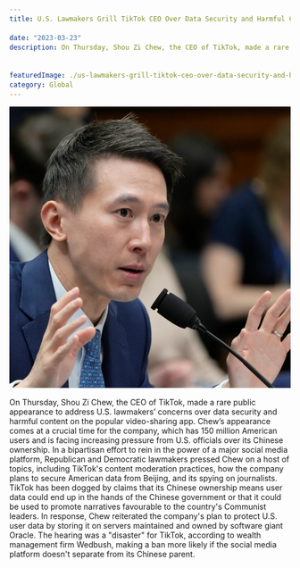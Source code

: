 ```yaml
---
title: U.S. Lawmakers Grill TikTok CEO Over Data Security and Harmful Content

date: "2023-03-23"
description: On Thursday, Shou Zi Chew, the CEO of TikTok, made a rare public appearance to address U.S. lawmakers’ concerns over data security and harmful content on the popular video-sharing app. Chew’s appearance comes at a crucial time for the company, which has 150 million American users and is facing increasing pressure from U.S. officials over its Chinese ownership.


featuredImage: ./us-lawmakers-grill-tiktok-ceo-over-data-security-and-harmful-content.webp
category: Global
---
```


![U.S. Lawmakers Grill TikTok CEO Over Data Security and Harmful Content](./us-lawmakers-grill-tiktok-ceo-over-data-security-and-harmful-content.webp)


On Thursday, Shou Zi Chew, the CEO of TikTok, made a rare public appearance to address U.S. lawmakers’ concerns over data security and harmful content on the popular video-sharing app. Chew’s appearance comes at a crucial time for the company, which has 150 million American users and is facing increasing pressure from U.S. officials over its Chinese ownership. In a bipartisan effort to rein in the power of a major social media platform, Republican and Democratic lawmakers pressed Chew on a host of topics, including TikTok's content moderation practices, how the company plans to secure American data from Beijing, and its spying on journalists. TikTok has been dogged by claims that its Chinese ownership means user data could end up in the hands of the Chinese government or that it could be used to promote narratives favourable to the country's Communist leaders. In response, Chew reiterated the company's plan to protect U.S. user data by storing it on servers maintained and owned by software giant Oracle. The hearing was a "disaster" for TikTok, according to wealth management firm Wedbush, making a ban more likely if the social media platform doesn't separate from its Chinese parent.



